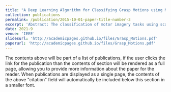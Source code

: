 ```yaml
---
title: "A Deep Learning Algorithm for Classifying Grasp Motions using Multi-session EEG Recordings"
collection: publications
permalink: /publication/2015-10-01-paper-title-number-3
excerpt: 'Abstract: The classification of motor imagery tasks using scalp EEG signals is a complicated procedure in BCI especially when the task comprises multiple gestures of the same hand. In this paper, we present a classification method to distinguish three grasp motion classes (cylindrical, spherical, and lumbrical) of one hand over two-day training sessions in 15 subjects in a public dataset. We have developed Two ensemble methods consisting of (anomaly detection + fully connected neural network) and (anomaly detection + convolutional neural network) to classify grasp motion and have achieved more than 80% classification accuracy in 3 subjects and an average accuracy of 57% among the full cohort. Our results confirm the possibility of utilizing neural networks to decode motor movement intentions from scalp EEG in a complicated task.'
date: 2021-9
venue: 'IEEE'
slidesurl: 'http://academicpages.github.io/files/Grasp_Motions.pdf'
paperurl: 'http://academicpages.github.io/files/Grasp_Motions.pdf'
---
```


The contents above will be part of a list of publications, if the user clicks the link for the publication than the contents of section will be rendered as a full page, allowing you to provide more information about the paper for the reader. When publications are displayed as a single page, the contents of the above "citation" field will automatically be included below this section in a smaller font.
